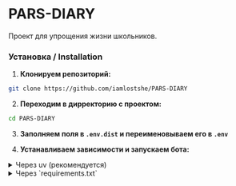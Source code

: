 # PARS-DIARY

Проект для упрощения жизни школьников.

### Установка / Installation

1. **Клонируем репозиторий:**

``` bash
git clone https://github.com/iamlostshe/PARS-DIARY
```

2. **Переходим в дирректорию с проектом:**

``` bash
cd PARS-DIARY
```

3. **Заполняем поля в `.env.dist` и переименовываем его в `.env`**

4. **Устанавливаем зависимости и запускаем бота:**

<details>
<summary>
Через uv (рекомендуется)
</summary>

**Устанавливаем `uv` (если еще не установлен):**

Linux:

``` bash
curl -LsSf https://astral.sh/uv/install.sh | sh
```

Windows:

``` bash
powershell -ExecutionPolicy ByPass -c "irm https://astral.sh/uv/install.ps1 | iex"
```

**Запускаем:**

```bash
uv run bot.py
```

</details>

<details>
<summary>
Через `requirements.txt`
</summary>

**Создаём виртуальное окружение:**

``` bash
python3 -m venv venv
```

**Активируем виртуальное окружение:**

``` bash
. venv/bin/activate
```

> Последняя команда для Windows:
>
> ``` bash
> venv\Scripts\activate
> ```

**Устанавливаем зависимости:**

``` bash
pip3 install -r requirements.txt
```

**Запускаем бота:**

``` bash
python3 bot.py
```

</details>
